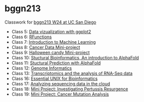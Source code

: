 # bggn213
Classwork for [bggn213 W24 at UC San Diego](https://bioboot.github.io/bggn213_W24/) 


- Class 5: [Data vizualization with ggplot2](https://github.com/courtcc/bggn213/blob/main/lab5/lab5.pdf)
- Class 6: [RFunctions](https://github.com/courtcc/bggn213/blob/main/class%206/class6.md)
- Class 7: [Introduction to Machine Learning](https://github.com/courtcc/bggn213/blob/main/class%207/class-7.pdf)
- Class 8: [Cancer Data Mini-project]()
- Class 9: [Halloween candy Mini-project]()
- Class 10: [Stuctural Bioinformatics, An introduction to AlphaFold]()
- Class 11: [Stuctural Prediction with AlphaFold]()
- Class 12: [Genome Informatics]()
- Class 13: [Transcriptomics and the analysis of RNA-Seq data]()
- Class 16: [Essential UNIX for Bioinformatics]()
- Class 17: [Analyzing sequencing data in the cloud]()
- Class 18: [Mini Project: Investigating Pertussis Resurgence]()
- Class 19: [Mini Project: Cancer Mutation Analysis]()

